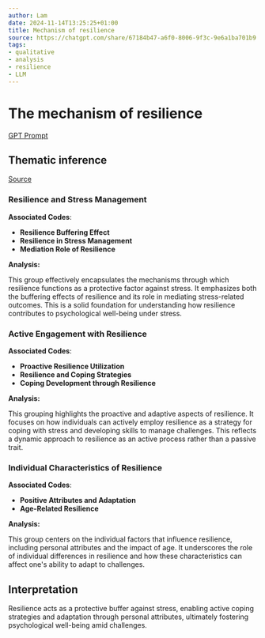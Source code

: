 ```yaml
---
author: Lam
date: 2024-11-14T13:25:25+01:00
title: Mechanism of resilience
source: https://chatgpt.com/share/67184b47-a6f0-8006-9f3c-9e6a1ba701b9
tags:
- qualitative
- analysis
- resilience
- LLM
---
```


# The mechanism of resilience

[GPT Prompt](Projects/prompt-for-GPT-based-thematic-analysis.md)

## Thematic inference

[Source](https://chatgpt.com/share/67184b47-a6f0-8006-9f3c-9e6a1ba701b9)

### Resilience and Stress Management

**Associated Codes**:

- **Resilience Buffering Effect**
- **Resilience in Stress Management**
- **Mediation Role of Resilience**

**Analysis:**  

This group effectively encapsulates the mechanisms through which resilience functions as a protective factor against stress. It emphasizes both the buffering effects of resilience and its role in mediating stress-related outcomes. This is a solid foundation for understanding how resilience contributes to psychological well-being under stress.

### Active Engagement with Resilience

**Associated Codes**:

- **Proactive Resilience Utilization**
- **Resilience and Coping Strategies**
- **Coping Development through Resilience**

**Analysis:**  

This grouping highlights the proactive and adaptive aspects of resilience. It focuses on how individuals can actively employ resilience as a strategy for coping with stress and developing skills to manage challenges. This reflects a dynamic approach to resilience as an active process rather than a passive trait.

### Individual Characteristics of Resilience

**Associated Codes**:

- **Positive Attributes and Adaptation**
- **Age-Related Resilience**

**Analysis:**  

This group centers on the individual factors that influence resilience, including personal attributes and the impact of age. It underscores the role of individual differences in resilience and how these characteristics can affect one's ability to adapt to challenges.

## Interpretation

Resilience acts as a protective buffer against stress, enabling active coping strategies and adaptation through personal attributes, ultimately fostering psychological well-being amid challenges.


